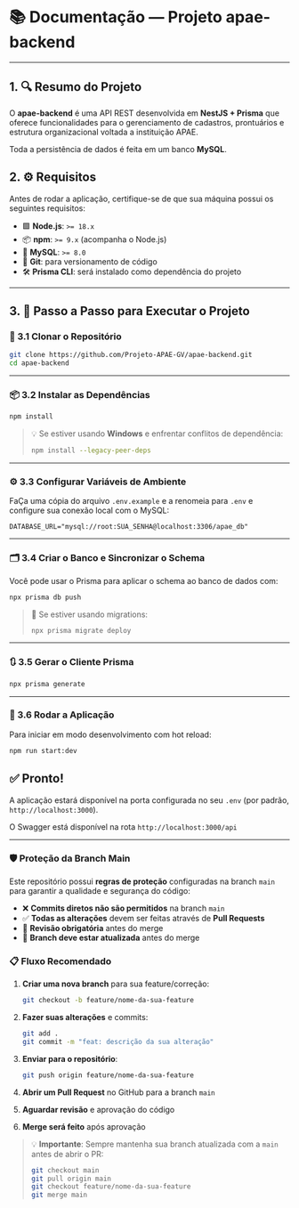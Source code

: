 # 📚 Documentação — Projeto apae-backend

---

## 1. 🔍 Resumo do Projeto

O **apae-backend** é uma API REST desenvolvida em **NestJS + Prisma** que oferece funcionalidades para o gerenciamento de cadastros, prontuários e estrutura organizacional voltada a instituição APAE.

Toda a persistência de dados é feita em um banco **MySQL**.

## 2. ⚙️ Requisitos

Antes de rodar a aplicação, certifique-se de que sua máquina possui os seguintes requisitos:

- 🟩 **Node.js**: `>= 18.x`
- 📦 **npm**: `>= 9.x` (acompanha o Node.js)
- 🐬 **MySQL**: `>= 8.0`
- 🧬 **Git**: para versionamento de código
- 🛠️ **Prisma CLI**: será instalado como dependência do projeto

---

## 3. 🚀 Passo a Passo para Executar o Projeto

### 🧾 3.1 Clonar o Repositório

```bash
git clone https://github.com/Projeto-APAE-GV/apae-backend.git
cd apae-backend
```

---

### 📦 3.2 Instalar as Dependências

```bash
npm install
```

> 💡 Se estiver usando **Windows** e enfrentar conflitos de dependência:
>
> ```bash
> npm install --legacy-peer-deps
> ```

---

### ⚙️ 3.3 Configurar Variáveis de Ambiente

FaÇa uma cópia do arquivo `.env.example` e a renomeia para `.env` e configure sua conexão local com o MySQL:

```env
DATABASE_URL="mysql://root:SUA_SENHA@localhost:3306/apae_db"
```

---

### 🗂️ 3.4 Criar o Banco e Sincronizar o Schema

Você pode usar o Prisma para aplicar o schema ao banco de dados com:

```bash
npx prisma db push
```

> 🧠 Se estiver usando migrations:
>
> ```bash
> npx prisma migrate deploy
> ```

---

### 🔃 3.5 Gerar o Cliente Prisma

```bash
npx prisma generate
```

---

### 🧪 3.6 Rodar a Aplicação

Para iniciar em modo desenvolvimento com hot reload:

```bash
npm run start:dev
```

## ✅ Pronto!

A aplicação estará disponível na porta configurada no seu `.env` (por padrão, `http://localhost:3000`).

O Swagger está disponível na rota `http://localhost:3000/api`

---

### 🛡️ Proteção da Branch Main

Este repositório possui **regras de proteção** configuradas na branch `main` para garantir a qualidade e segurança do código:

- ❌ **Commits diretos não são permitidos** na branch `main`
- ✅ **Todas as alterações** devem ser feitas através de **Pull Requests**
- 👥 **Revisão obrigatória** antes do merge
- 🔄 **Branch deve estar atualizada** antes do merge

### 📋 Fluxo Recomendado

1. **Criar uma nova branch** para sua feature/correção:
   ```bash
   git checkout -b feature/nome-da-sua-feature
   ```

2. **Fazer suas alterações** e commits:
   ```bash
   git add .
   git commit -m "feat: descrição da sua alteração"
   ```

3. **Enviar para o repositório**:
   ```bash
   git push origin feature/nome-da-sua-feature
   ```

4. **Abrir um Pull Request** no GitHub para a branch `main`

5. **Aguardar revisão** e aprovação do código

6. **Merge será feito** após aprovação

> 💡 **Importante**: Sempre mantenha sua branch atualizada com a `main` antes de abrir o PR:
>
> ```bash
> git checkout main
> git pull origin main
> git checkout feature/nome-da-sua-feature
> git merge main
> ```